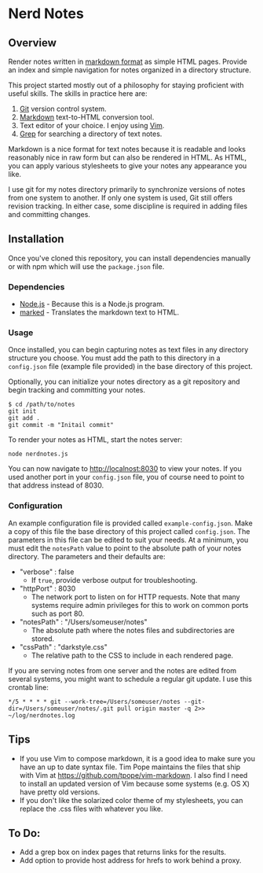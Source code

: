 # Nerd Notes

## Overview
Render notes written in [markdown format](http://daringfireball.net/projects/markdown/) as simple HTML pages. Provide an index and simple navigation for notes organized in a directory structure.

This project started mostly out of a philosophy for staying proficient with useful skills. The skills in practice here are:

   1. [Git](https://git-scm.com/) version control system.
   2. [Markdown](http://daringfireball.net/projects/markdown/) text-to-HTML conversion tool.
   3. Text editor of your choice. I enjoy using [Vim](http://www.vim.org/).
   4. [Grep](http://www.gnu.org/software/grep/) for searching a directory of text notes.

Markdown is a nice format for text notes because it is readable and looks reasonably nice in raw form but can also be rendered in HTML.  As HTML, you can apply various stylesheets to give your notes any appearance you like.

I use git for my notes directory primarily to synchronize versions of notes from one system to another. If only one system is used, Git still offers revision tracking. In either case, some discipline is required in adding files and committing changes.

## Installation

Once you've cloned this repository, you can install dependencies manually or with npm which will use the `package.json` file.

### Dependencies

* [Node.js](https://nodejs.org) - Because this is a Node.js program.
* [marked](https://github.com/chjj/marked) - Translates the markdown text to HTML.

### Usage

Once installed, you can begin capturing notes as text files in any directory structure you choose. You must add the path to this directory in a `config.json` file (example file provided) in the base directory of this project.

Optionally, you can initialize your notes directory as a git repository and begin tracking and committing your notes.

````
$ cd /path/to/notes
git init
git add .
git commit -m "Initail commit"
````

To render your notes as HTML, start the notes server:

````
node nerdnotes.js
````

You can now navigate to <http://localnost:8030> to view your notes. If you used another port in your `config.json` file, you of course need to point to that address instead of 8030.

### Configuration

An example configuration file is provided called `example-config.json`. Make a copy of this file the base directory of this project called `config.json`. The parameters in this file can be edited to suit your needs. At a minimum, you must edit the `notesPath` value to point to the absolute path of your notes directory. The parameters and their defaults are:

   * "verbose"   : false
      * If `true`, provide verbose output for troubleshooting.
   * "httpPort"  : 8030
      * The network port to listen on for HTTP requests. Note that many systems require admin privileges for this to work on common ports such as port 80.
   * "notesPath" : "/Users/someuser/notes"
      * The absolute path where the notes files and subdirectories are stored.
   * "cssPath"   : "darkstyle.css"
      * The relative path to the CSS to include in each rendered page.

If you are serving notes from one server and the notes are edited from several systems, you might want to schedule a regular git update. I use this crontab line:

````
*/5 * * * * git --work-tree=/Users/someuser/notes --git-dir=/Users/someuser/notes/.git pull origin master -q 2>> ~/log/nerdnotes.log
````

## Tips

* If you use Vim to compose markdown, it is a good idea to make sure you have an up to date syntax file. Tim Pope maintains the files that ship with Vim at <https://github.com/tpope/vim-markdown>. I also find I need to install an updated version of Vim because some systems (e.g. OS X) have pretty old versions.
* If you don't like the solarized color theme of my stylesheets, you can replace the .css files with whatever you like.

## To Do:

   * Add a grep box on index pages that returns links for the results.
   * Add option to provide host address for hrefs to work behind a proxy.
